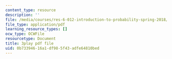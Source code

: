 ```yaml
---
content_type: resource
description: ''
file: /media/courses/res-6-012-introduction-to-probability-spring-2018/0b73394616a1df985f43adfe64810bed_vEsUsaK1HBk.pdf
file_type: application/pdf
learning_resource_types: []
ocw_type: OCWFile
resourcetype: Document
title: 3play pdf file
uid: 0b733946-16a1-df98-5f43-adfe64810bed
---
```

